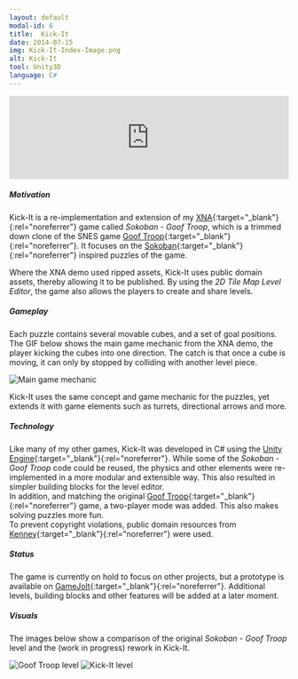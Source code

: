 ```yaml
---
layout: default
modal-id: 6
title:  Kick-It
date: 2014-07-15
img: Kick-It-Index-Image.png
alt: Kick-It
tool: Unity3D
language: C#
---
```


<iframe src="https://widgets.gamejolt.com/package/v1?key=LbPFcEBP&theme=light" frameborder="0" width="100%" height="150"></iframe>

##### Motivation

Kick-It is a re-implementation and extension of my [XNA][wikipedia-xna]{:target="_blank"}{:rel="noreferrer"} game called _Sokoban - Goof Troop_, which is a trimmed down clone of the SNES game [Goof Troop][wikipedia-goof-troop]{:target="_blank"}{:rel="noreferrer"}. It focuses on the [Sokoban][wikipedia-sokoban]{:target="_blank"}{:rel="noreferrer"} inspired puzzles of the game.

Where the XNA demo used ripped assets, Kick-It uses public domain assets, thereby allowing it to be published. By using the _2D Tile Map Level Editor_, the game also allows the players to create and share levels. 

##### Gameplay

Each puzzle contains several movable cubes, and a set of goal positions. The GIF below shows the main game mechanic from the XNA demo, the player kicking the cubes into one direction. The catch is that once a cube is moving, it can only by stopped by colliding with another level piece. 

<img src="{{ site.baseurl }}/assets/images/sokoban_goof_troop/Kicking-Mechanic.gif" class="img-responsive img-centered" alt="Main game mechanic">

Kick-It uses the same concept and game mechanic for the puzzles, yet extends it with game elements such as turrets, directional arrows and more. 

##### Technology

Like many of my other games, Kick-It was developed in C# using the [Unity Engine][unity-3d]{:target="_blank"}{:rel="noreferrer"}. While some of the _Sokoban - Goof Troop_ code could be reused, the physics and other elements were re-implemented in a more modular and extensible way. This also resulted in simpler building blocks for the level editor.  
In addition, and matching the original [Goof Troop][wikipedia-goof-troop]{:target="_blank"}{:rel="noreferrer"} game, a two-player mode was added. This also makes solving puzzles more fun.  
To prevent copyright violations, public domain resources from [Kenney][kenney]{:target="_blank"}{:rel="noreferrer"} were used.

##### Status

The game is currently on hold to focus on other projects, but a prototype is available on [GameJolt][gamejolt-kick-it]{:target="_blank"}{:rel="noreferrer"}. Additional levels, building blocks and other features will be added at a later moment.

##### Visuals

The images below show a comparison of the original _Sokoban - Goof Troop_ level and the (work in progress) rework in Kick-It.

<img src="{{site.baseurl}}/assets/images/sokoban_goof_troop/Level1.png" class="img-responsive img-centered" alt="Goof Troop level"/>
<img src="{{site.baseurl}}/assets/images/kick_it/Kick-It-Goof-Troop-1.png" class="img-responsive img-centered" alt="Kick-It level"/>

[wikipedia-xna]: https://en.wikipedia.org/wiki/Microsoft_XNA
[wikipedia-goof-troop]: https://en.wikipedia.org/wiki/Goof_Troop_(video_game)
[wikipedia-sokoban]: https://en.wikipedia.org/wiki/Sokoban
[gamejolt-kick-it]: https://gamejolt.com/games/kick-it/262925#close
[unity-3d]: https://unity3d.com/unity
[kenney]: https://kenney.nl/
